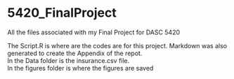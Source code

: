 # 5420_FinalProject
All the files associated with my Final Project for DASC 5420

The Script.R is where are the codes are for this project. Markdown was also generated to create the Appendix of the repot.  
In the Data folder is the insurance.csv file.  
In the figures folder is where the figures are saved
